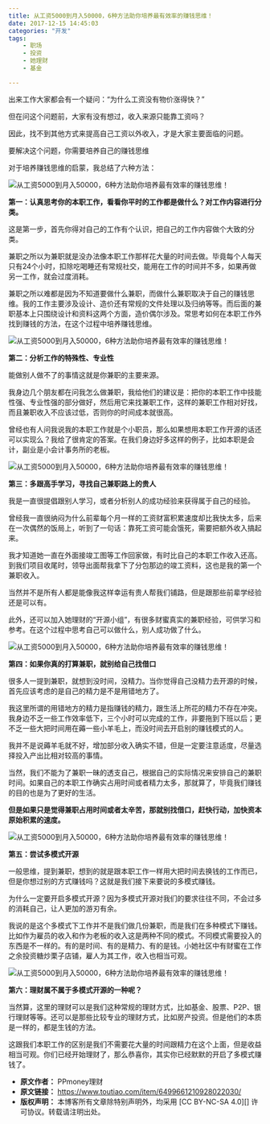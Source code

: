 ```yaml
---
title: 从工资5000到月入50000，6种方法助你培养最有效率的赚钱思维！
date: 2017-12-15 14:45:03
categories: "开发"
tags:
	- 职场
	- 投资
	- 她理财
	- 基金

---
```


出来工作大家都会有一个疑问：“为什么工资没有物价涨得快？”

但在问这个问题前，大家有没有想过，收入来源只能靠工资吗？

因此，找不到其他方式来提高自己工资以外收入，才是大家主要面临的问题。

要解决这个问题，你需要培养自己的赚钱思维

对于培养赚钱思维的启蒙，我总结了六种方法：

![从工资5000到月入50000，6种方法助你培养最有效率的赚钱思维！][5000_50000_6]

**第一：认真思考你的本职工作，看看你平时的工作都是做什么？对工作内容进行分类。**

这是第一步，首先你得对自己的工作有个认识，把自己的工作内容做个大致的分类。

兼职之所以为兼职就是没办法像本职工作那样花大量的时间去做。毕竟每个人每天只有24个小时，扣除吃喝睡还有常规社交，能用在工作的时间并不多，如果再做另一工作，就会过度消耗。

兼职之所以难都是因为不知道要做什么兼职，而做什么兼职取决于自己的赚钱思维。我的工作主要涉及设计、造价还有常规的文件处理以及归纳等等。而后面的兼职基本上只围绕设计和资料这两个方面，造价偶尔涉及。常思考如何在本职工作外找到赚钱的方法，在这个过程中培养赚钱思维。

![从工资5000到月入50000，6种方法助你培养最有效率的赚钱思维！][5000_50000_6 1]

**第二：分析工作的特殊性、专业性**

能做别人做不了的事情这就是你兼职的主要来源。

我身边几个朋友都在问我怎么做兼职，我给他们的建议是：把你的本职工作中技能性强、专业性强的部分做好，然后用它来找兼职工作，这样的兼职工作相对好找，而且兼职收入不应该过低，否则你的时间成本就很高。

曾经也有人问我说我的本职工作就是个小职员，那么如果想用本职工作开源的话还可以实现么？我给了很肯定的答案。在我们身边好多这样的例子，比如本职是会计，副业是小会计事务所的老板。

![从工资5000到月入50000，6种方法助你培养最有效率的赚钱思维！][5000_50000_6 2]

**第三：多跟高手学习，寻找自己兼职路上的贵人**

我是一直很提倡跟别人学习，或者分析别人的成功经验来获得属于自己的经验。

曾经我一直很纳闷为什么前辈每个月一样的工资财富积累速度却比我快太多，后来在一次偶然的饭局上，听到了一句话：靠死工资可能会饿死，需要把额外收入搞起来。

我才知道她一直在外面接竣工图等工作回家做，有时比自己的本职工作收入还高。到我们项目收尾时，领导出面帮我拿下了分包那边的竣工资料，这也是我的第一个兼职收入。

当然并不是所有人都是能像我这样幸运有贵人帮我们铺路，但是跟那些前辈学经验还是可以有。

此外，还可以加入她理财的“开源小组”，有很多财蜜真实的兼职经验，可供学习和参考。在这个过程中思考自己可以做什么，别人成功做了什么。

![从工资5000到月入50000，6种方法助你培养最有效率的赚钱思维！][5000_50000_6 3]

**第四：如果你真的打算兼职，就别给自己找借口**

很多人一提到兼职，就想到没时间，没精力。当你觉得自己没精力去开源的时候，首先应该考虑的是自己的精力是不是用错地方了。

我这里所谓的用错地方的精力是指赚钱的精力，跟生活上所花的精力不存在冲突。我身边不乏一些工作效率低下，三个小时可以完成的工作，非要拖到下班以后；更不乏一些大把时间用在薅一些小羊毛上，而没时间去开启别的赚钱模式的人。

我并不是说薅羊毛就不好，增加部分收入确实不错，但是一定要注意适度，尽量选择投入产出比相对较高的事情。

当然，我们不能为了兼职一昧的透支自己，根据自己的实际情况来安排自己的兼职时间。如果自己的本职工作确实占用时间或者精力太多，那就算了，毕竟我们赚钱的目的也是为了更好的生活。

**但是如果只是觉得兼职占用时间或者太辛苦，那就别找借口，赶快行动，加快资本原始积累的速度。**

![从工资5000到月入50000，6种方法助你培养最有效率的赚钱思维！][5000_50000_6 4]

**第五：尝试多模式开源**

一般思维，提到兼职，想到的就是跟本职工作一样用大把时间去换钱的工作而已，但是你想过别的方式赚钱吗？这就是我们接下来要说的多模式赚钱。

为什么一定要开启多模式开源？因为多模式开源对我们的要求往往不同，不会过多的消耗自己，让人更加的游刃有余。

我说的是这个多模式下工作并不是我们做几份兼职，而是我们在多种模式下赚钱。比如作为雇员的收入和作为老板的收入这是两种不同的模式。不同模式需要投入的东西是不一样的。有的是时间、有的是精力、有的是钱。小她社区中有财蜜在工作之余投资糖炒栗子店铺，雇人为其工作，收入也相当可观。

![从工资5000到月入50000，6种方法助你培养最有效率的赚钱思维！][5000_50000_6 5]

**第六：理财属不属于多模式开源的一种呢？**

当然算，这里的理财可以是我们这种常规的理财方式，比如基金、股票、P2P、银行理财等等。还可以是那些比较专业的理财方式，比如房产投资。但是他们的本质是一样的，都是生钱的方法。

这跟我们本职工作的区别是我们不需要花大量的时间跟精力在这个上面，但是收益相当可观。你们已经开始理财了，那么恭喜你，其实你已经默默的开启了多模式赚钱了。


[5000_50000_6]: static/resources/crawler/JJNB-IN6R-E77R.jpg
[5000_50000_6 1]: static/resources/crawler/FZEE-B3EA-QYJV.jpg
[5000_50000_6 2]: static/resources/crawler/EZAJ-AUAR-REY3.jpg
[5000_50000_6 3]: static/resources/crawler/6ZVF-FEIY-VFAQ.jpg
[5000_50000_6 4]: static/resources/crawler/JF6J-E2NV-3YEI.jpg
[5000_50000_6 5]: static/resources/crawler/7NJ3-YENR-NAFB.jpg
 *  **原文作者：** PPmoney理财
 *  **原文链接：** https://www.toutiao.com/item/6499661210928022030/
 *  **版权声明：** 本博客所有文章除特别声明外，均采用 [CC BY-NC-SA 4.0][] 许可协议。转载请注明出处。
